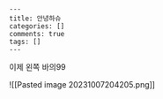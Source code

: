 

```
---
title: 안녕하슈
categories: []
comments: true
tags: []
---
```

이제 왼쪽 바의99



![[Pasted image 20231007204205.png]]
